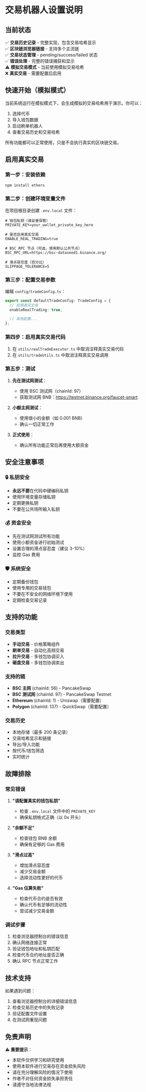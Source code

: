 # 交易机器人设置说明

## 当前状态

✅ **交易历史记录** - 完整实现，包含交易哈希显示  
✅ **区块链浏览器链接** - 支持多个主流链  
✅ **交易状态管理** - pending/success/failed 状态  
✅ **错误处理** - 完整的错误捕获和显示  
⚠️ **模拟交易模式** - 当前使用模拟交易哈希  
❌ **真实交易** - 需要配置后启用  

## 快速开始（模拟模式）

当前系统运行在模拟模式下，会生成模拟的交易哈希用于演示。你可以：

1. 选择代币
2. 导入钱包数据
3. 启动刷单机器人
4. 查看交易历史和交易哈希

所有功能都可以正常使用，只是不会执行真实的区块链交易。

## 启用真实交易

### 第一步：安装依赖

```bash
npm install ethers
```

### 第二步：创建环境变量文件

在项目根目录创建 `.env.local` 文件：

```env
# 钱包私钥（请妥善保管）
PRIVATE_KEY=your_wallet_private_key_here

# 是否启用真实交易
ENABLE_REAL_TRADING=true

# BSC RPC 节点（可选，使用默认公共节点）
BSC_RPC_URL=https://bsc-dataseed1.binance.org/

# 滑点容忍度（百分比）
SLIPPAGE_TOLERANCE=5
```

### 第三步：配置交易参数

编辑 `config/tradeConfig.ts`：

```typescript
export const defaultTradeConfig: TradeConfig = {
  // 启用真实交易
  enableRealTrading: true,
  
  // 其他配置...
};
```

### 第四步：启用真实交易代码

1. 在 `utils/realTradeExecutor.ts` 中取消注释真实交易代码
2. 在 `utils/tradeUtils.ts` 中取消注释真实交易调用

### 第五步：测试

1. **先在测试网测试**：
   - 使用 BSC 测试网（chainId: 97）
   - 获取测试网 BNB：https://testnet.binance.org/faucet-smart
   
2. **小额主网测试**：
   - 使用很小的金额（如 0.001 BNB）
   - 确认一切正常工作

3. **正式使用**：
   - 确认所有功能正常后再使用大额资金

## 安全注意事项

### 🔒 私钥安全

- **永远不要**在代码中硬编码私钥
- 使用环境变量存储私钥
- 定期更换私钥
- 不要在公共场所输入私钥

### 💰 资金安全

- 先在测试网测试所有功能
- 使用小额资金进行初始测试
- 设置合理的滑点容忍度（建议 3-10%）
- 监控 Gas 费用

### 🛡️ 系统安全

- 定期备份钱包
- 使用专用的交易钱包
- 不要在不安全的网络环境下使用
- 定期检查交易记录

## 支持的功能

### 交易类型

- **手动交易** - 价格策略组件
- **刷单交易** - 自动化高频交易
- **拉升交易** - 多钱包协调买入
- **砸盘交易** - 多钱包协调卖出

### 支持的链

- **BSC 主网** (chainId: 56) - PancakeSwap
- **BSC 测试网** (chainId: 97) - PancakeSwap Testnet
- **Ethereum** (chainId: 1) - Uniswap（需要配置）
- **Polygon** (chainId: 137) - QuickSwap（需要配置）

### 交易历史

- 本地存储（最多 200 条记录）
- 交易哈希显示和链接
- 导出/导入功能
- 按代币/钱包筛选
- 实时统计

## 故障排除

### 常见错误

1. **"请配置真实的钱包私钥"**
   - 检查 `.env.local` 文件中的 `PRIVATE_KEY`
   - 确保私钥格式正确（以 0x 开头）

2. **"余额不足"**
   - 检查钱包 BNB 余额
   - 确保有足够的 Gas 费用

3. **"滑点过高"**
   - 增加滑点容忍度
   - 减少交易金额
   - 选择流动性更好的代币

4. **"Gas 估算失败"**
   - 检查代币合约是否有效
   - 确认代币有足够的流动性
   - 尝试减少交易金额

### 调试步骤

1. 检查浏览器控制台的错误信息
2. 确认网络连接正常
3. 验证钱包地址和私钥匹配
4. 检查代币合约地址是否正确
5. 确认 RPC 节点正常工作

## 技术支持

如果遇到问题：

1. 查看浏览器控制台的详细错误信息
2. 检查交易历史中的失败记录
3. 验证配置文件设置
4. 在测试网重现问题

## 免责声明

⚠️ **重要提示**：

- 本软件仅供学习和研究使用
- 使用本软件进行交易存在资金损失风险
- 请在充分理解风险的情况下使用
- 作者不对任何资金损失承担责任
- 请遵守当地法律法规 